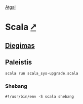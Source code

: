 [Atgal](./readme.md)

# Scala [&#x2B67;](https://scala-lang.org/)

## [Diegimas](../install/scala_readme.md)

## Paleistis

```bash
scala run scala_sys-upgrade.scala
```

### Shebang

```shebang
#!/usr/bin/env -S scala shebang
```
